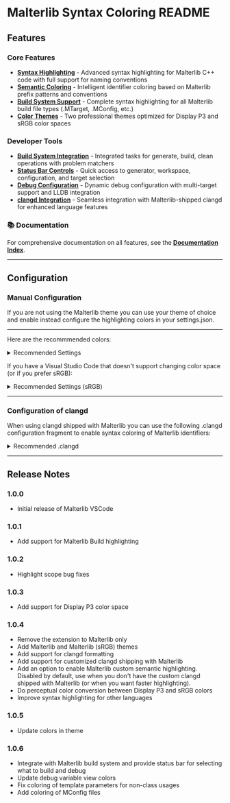 # Malterlib Syntax Coloring README

## Features

### Core Features
* **[Syntax Highlighting](docs/syntax-highlighting.md)** - Advanced syntax highlighting for Malterlib C++ code with full support for naming conventions
* **[Semantic Coloring](docs/semantic-coloring.md)** - Intelligent identifier coloring based on Malterlib prefix patterns and conventions  
* **[Build System Support](docs/build-system.md)** - Complete syntax highlighting for all Malterlib build file types (.MTarget, .MConfig, etc.)
* **[Color Themes](docs/color-themes.md)** - Two professional themes optimized for Display P3 and sRGB color spaces

### Developer Tools
* **[Build System Integration](docs/build-integration.md)** - Integrated tasks for generate, build, clean operations with problem matchers
* **[Status Bar Controls](docs/status-bar.md)** - Quick access to generator, workspace, configuration, and target selection
* **[Debug Configuration](docs/debug-configuration.md)** - Dynamic debug configuration with multi-target support and LLDB integration
* **[clangd Integration](docs/clangd-integration.md)** - Seamless integration with Malterlib-shipped clangd for enhanced language features

### 📚 Documentation
For comprehensive documentation on all features, see the **[Documentation Index](docs/README.md)**.

---

## Configuration

### Manual Configuration

If you are not using the Malterlib theme you can use your theme of choice and enable instead configure the highlighting colors in your settings.json.

---
Here are the recommmended colors:

<details><summary>Recommended Settings</summary>
    
```json
{RecommendedSettings}
```
</details>

If you have a Visual Studio Code that doesn't support changing color space (or if you prefer sRGB):
<details><summary>Recommended Settings (sRGB)</summary>

```json
{RecommendedSettingsSRGB}
```
</details>

---

### Configuration of clangd

When using clangd shipped with Malterlib you can use the following .clangd configuration fragment to enable 
syntax coloring of Malterlib identifiers:
<details><summary>Recommended .clangd</summary>
    
```yaml
{RecommendedClangD}
```
</details>

---

## Release Notes

### 1.0.0

* Initial release of Malterlib VSCode

### 1.0.1

* Add support for Malterlib Build highlighting

### 1.0.2

* Highlight scope bug fixes

### 1.0.3

* Add support for Display P3 color space

### 1.0.4

* Remove the extension to Malterlib only
* Add Malterlib and Malterlib (sRGB) themes
* Add support for clangd formatting
* Add support for customized clangd shipping with Malterlib
* Add an option to enable Malterlib custom semantic highlighting. Disabled by default, use when you don't have the custom clangd shipped with Malterlib (or when you want faster highlighting).
* Do perceptual color conversion between Display P3 and sRGB colors
* Improve syntax highlighting for other languages

### 1.0.5

* Update colors in theme

### 1.0.6

* Integrate with Malterlib build system and provide status bar for selecting what to build and debug
* Update debug variable view colors
* Fix coloring of template parameters for non-class usages
* Add coloring of MConfig files
